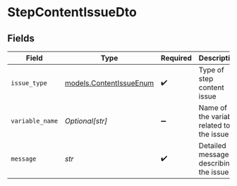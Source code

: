# StepContentIssueDto


## Fields

| Field                                                    | Type                                                     | Required                                                 | Description                                              |
| -------------------------------------------------------- | -------------------------------------------------------- | -------------------------------------------------------- | -------------------------------------------------------- |
| `issue_type`                                             | [models.ContentIssueEnum](../models/contentissueenum.md) | :heavy_check_mark:                                       | Type of step content issue                               |
| `variable_name`                                          | *Optional[str]*                                          | :heavy_minus_sign:                                       | Name of the variable related to the issue                |
| `message`                                                | *str*                                                    | :heavy_check_mark:                                       | Detailed message describing the issue                    |